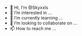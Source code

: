 - 👋 Hi, I’m @Skyxxls
- 👀 I’m interested in ...
- 🌱 I’m currently learning ...
- 💞️ I’m looking to collaborate on ...
- 📫 How to reach me ...

<!---
Skyxxls/Skyxxls is a ✨ special ✨ repository because its `README.md` (this file) appears on your GitHub profile.
You can click the Preview link to take a look at your changes.
--->
